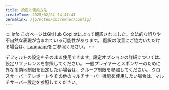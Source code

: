 ```yaml
---
title: 設定と使用方法
createTime: 2025/02/24 14:47:43
permalink: /jp/notes/doc/owner/config/
---
```


:::: info
このページはGitHub Copilotによって翻訳されました。文法的な誤りや不自然な表現が含まれている可能性があります。
翻訳の改善にご協力いただける場合は、[Language](/jp/notes/doc/owner/config-ref/languages/)をご参照ください。
::::

<LinkCard title="設定リファレンス" href="/jp/notes/doc/owner/config-ref/overview/" icon="fluent-emoji-flat:bookmark-tabs">
    デフォルトの設定をそのまま使用できます。設定オプションの詳細については、設定リファレンスを参照してください。
</LinkCard>

<LinkCard title="グループ制限" href="/jp/notes/doc/owner/other/multi-limitations/" icon="fluent-emoji-flat:bar-chart">
    一般プレイヤーとスポンサーのために異なる領地制限を設定したい場合は、グループ制限を参照してください。
</LinkCard>

<LinkCard title="マルチサーバー" href="/jp/notes/doc/owner/other/multi-server/" icon="emojione-v1:three-networked-computers">
    クロスサーバーテレポートやその他のマルチサーバー機能を使用したい場合は、マルチサーバー設定を参照してください。
</LinkCard>
